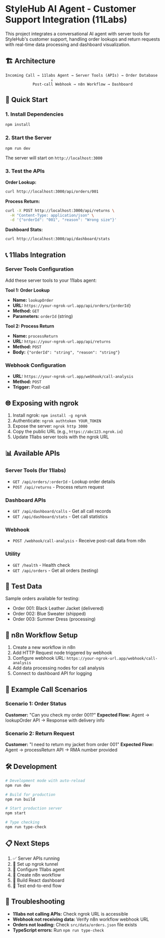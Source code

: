 # StyleHub AI Agent - Customer Support Integration (11Labs)

This project integrates a conversational AI agent with server tools for StyleHub's customer support, handling order lookups and return requests with real-time data processing and dashboard visualization.

## 🏗️ Architecture

```
Incoming Call → 11labs Agent → Server Tools (APIs) → Order Database
                    ↓
            Post-call Webhook → n8n Workflow → Dashboard
```

## 🚀 Quick Start

### 1. Install Dependencies

```bash
npm install
```

### 2. Start the Server

```bash
npm run dev
```

The server will start on `http://localhost:3000`

### 3. Test the APIs

**Order Lookup:**

```bash
curl http://localhost:3000/api/orders/001
```

**Process Return:**

```bash
curl -X POST http://localhost:3000/api/returns \
  -H "Content-Type: application/json" \
  -d '{"orderId": "001", "reason": "Wrong size"}'
```

**Dashboard Stats:**

```bash
curl http://localhost:3000/api/dashboard/stats
```

## 📞 11labs Integration

### Server Tools Configuration

Add these server tools to your 11labs agent:

**Tool 1: Order Lookup**

- **Name:** `lookupOrder`
- **URL:** `https://your-ngrok-url.app/api/orders/{orderId}`
- **Method:** `GET`
- **Parameters:** `orderId` (string)

**Tool 2: Process Return**

- **Name:** `processReturn`
- **URL:** `https://your-ngrok-url.app/api/returns`
- **Method:** `POST`
- **Body:** `{"orderId": "string", "reason": "string"}`

### Webhook Configuration

- **URL:** `https://your-ngrok-url.app/webhook/call-analysis`
- **Method:** `POST`
- **Trigger:** Post-call

## 🌐 Exposing with ngrok

1. Install ngrok: `npm install -g ngrok`
2. Authenticate: `ngrok authtoken YOUR_TOKEN`
3. Expose the server: `ngrok http 3000`
4. Copy the public URL (e.g., `https://abc123.ngrok.io`)
5. Update 11labs server tools with the ngrok URL

## 📊 Available APIs

### Server Tools (for 11labs)

- `GET /api/orders/:orderId` - Lookup order details
- `POST /api/returns` - Process return request

### Dashboard APIs

- `GET /api/dashboard/calls` - Get all call records
- `GET /api/dashboard/stats` - Get call statistics

### Webhook

- `POST /webhook/call-analysis` - Receive post-call data from n8n

### Utility

- `GET /health` - Health check
- `GET /api/orders` - Get all orders (testing)

## 🧪 Test Data

Sample orders available for testing:

- Order 001: Black Leather Jacket (delivered)
- Order 002: Blue Sweater (shipped)
- Order 003: Summer Dress (processing)

## 🔄 n8n Workflow Setup

1. Create a new workflow in n8n
2. Add HTTP Request node triggered by webhook
3. Configure webhook URL: `https://your-ngrok-url.app/webhook/call-analysis`
4. Add data processing nodes for call analysis
5. Connect to dashboard API for logging

## 🎯 Example Call Scenarios

### Scenario 1: Order Status

**Customer:** "Can you check my order 001?"
**Expected Flow:** Agent → lookupOrder API → Response with delivery info

### Scenario 2: Return Request

**Customer:** "I need to return my jacket from order 001"
**Expected Flow:** Agent → processReturn API → RMA number provided

## 🛠️ Development

```bash
# Development mode with auto-reload
npm run dev

# Build for production
npm run build

# Start production server
npm start

# Type checking
npm run type-check
```

## 📋 Next Steps

1. ✅ Server APIs running
2. 🔄 Set up ngrok tunnel
3. 🔄 Configure 11labs agent
4. 🔄 Create n8n workflow
5. 🔄 Build React dashboard
6. 🔄 Test end-to-end flow

## 🐛 Troubleshooting

- **11labs not calling APIs:** Check ngrok URL is accessible
- **Webhook not receiving data:** Verify n8n workflow webhook URL
- **Orders not loading:** Check `src/data/orders.json` file exists
- **TypeScript errors:** Run `npm run type-check`
